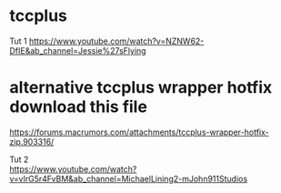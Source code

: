 # tccplus
Tut 1
https://www.youtube.com/watch?v=NZNW62-DfIE&ab_channel=Jessie%27sFlying

# alternative tccplus wrapper hotfix download this file
https://forums.macrumors.com/attachments/tccplus-wrapper-hotfix-zip.903316/ <br>

Tut 2 <br>
https://www.youtube.com/watch?v=vIrG5r4FvBM&ab_channel=MichaelLining2-mJohn911Studios <br>



